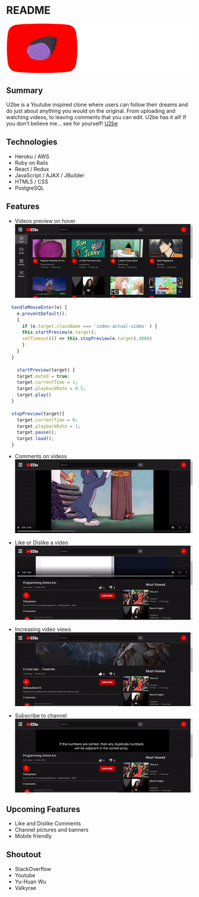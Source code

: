 # README

![logo](app/assets/images/U2be.svg)

## Summary

U2be is a Youtube inspired clone where users can follow their dreams and do just about anything you would on the original. From uploading and watching videos, to leaving comments that you can edit. U2be has it all! If you don't believe me... see for yourself! [U2be](https://the-u2be.herokuapp.com/#/)

## Technologies

* Heroku / AWS
* Ruby on Rails
* React / Redux
* JavaScript / AJAX / JBuilder
* HTML5 / CSS
* PostgreSQL

## Features 

* Videos preview on hover
![hover](app/assets/images/video_hover_gif.gif)

```javascript 
  handleMouseEnter(e) {
    e.preventDefault();
    {
      if (e.target.className === 'index-actual-video' ) {
      this.startPreview(e.target);
      setTimeout(() => this.stopPreview(e.target),4000)
      }
    } 
  }

    startPreview(target) {
    target.muted = true;
    target.currentTime = 1;
    target.playbackRate = 0.5;
    target.play()
  }
  
  stopPreview(target){
    target.currentTime = 0;
    target.playbackRate = 1;
    target.pause();
    target.load();
  }

```

* Comments on videos
![comment](app/assets/images/comments_gif.gif)

* Like or Dislike a video
![like](app/assets/images/like_video_gif.gif)

* Increasing video views
![views](app/assets/images/video_views_gif.gif)

* Subscribe to channel
![subscribe](app/assets/images/subscribe_gif.gif)

## Upcoming Features

* Like and Dislike Comments 
* Channel pictures and banners
* Mobile friendly 

## Shoutout

* StackOverflow
* Youtube
* Yu-Huan Wu
* Valkyrae